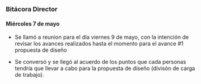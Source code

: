 ### Bitácora Director 

#### Miércoles 7 de mayo

- Se llamó a reunion para el día viernes 9 de mayo, con la intención de revisar los avances realizados hasta el momento para el avance #1 propuesta de diseño

- Se conversó y se llegó al acuerdo de los puntos que cada personas tendría que llevar a cabo para la propuesta de diseño (divisón de carga de trabajo).
